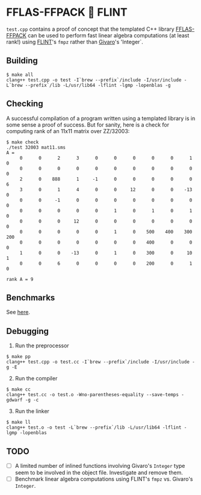 # FFLAS-FFPACK 🤝 FLINT

`test.cpp` contains a proof of concept that the templated C++ library [FFLAS-FFPACK](https://github.com/linbox-team/fflas-ffpack) can be used to perform fast linear algebra computations (at least rank!) using [FLINT](https://flintlib.org/)'s `fmpz` rather than [Givaro](https://github.com/linbox-team/givaro)'s 'Integer`.

## Building

```
$ make all
clang++ test.cpp -o test -I`brew --prefix`/include -I/usr/include -L`brew --prefix`/lib -L/usr/lib64 -lflint -lgmp -lopenblas -g
```

## Checking

A successful compilation of a program written using a templated library is in some sense a proof of success. But for sanity, here is a check for computing rank of an 11x11 matrix over ZZ/32003:
```
$ make check
./test 32003 mat11.sms
A = 
     0      0      2      3      0      0      0      0      0      1      0
     0      0      0      0      0      0      0      0      0      0      0
     2      0    888      1     -1      0      0      0      0      0      6
     3      0      1      4      0      0     12      0      0    -13      0
     0      0     -1      0      0      0      0      0      0      0      0
     0      0      0      0      0      1      0      1      0      1      0
     0      0      0     12      0      0      0      0      0      0      0
     0      0      0      0      0      1      0    500    400    300    200
     0      0      0      0      0      0      0    400      0      0      0
     1      0      0    -13      0      1      0    300      0     10      1
     0      0      6      0      0      0      0    200      0      1      0

rank A = 9
```

## Benchmarks

See [here](bench).

## Debugging

1. Run the preprocessor
```
$ make pp
clang++ test.cpp -o test.cc -I`brew --prefix`/include -I/usr/include -g -E
```
2. Run the compiler
```
$ make cc
clang++ test.cc -o test.o -Wno-parentheses-equality --save-temps -gdwarf -g -c
```
3. Run the linker
```
$ make ll
clang++ test.o -o test -L`brew --prefix`/lib -L/usr/lib64 -lflint -lgmp -lopenblas
```

## TODO

- [ ] A limited number of inlined functions involving Givaro's `Integer` type seem to be involved in the object file. Investigate and remove them.
- [ ] Benchmark linear algebra computations using FLINT's `fmpz` vs. Givaro's `Integer`.
